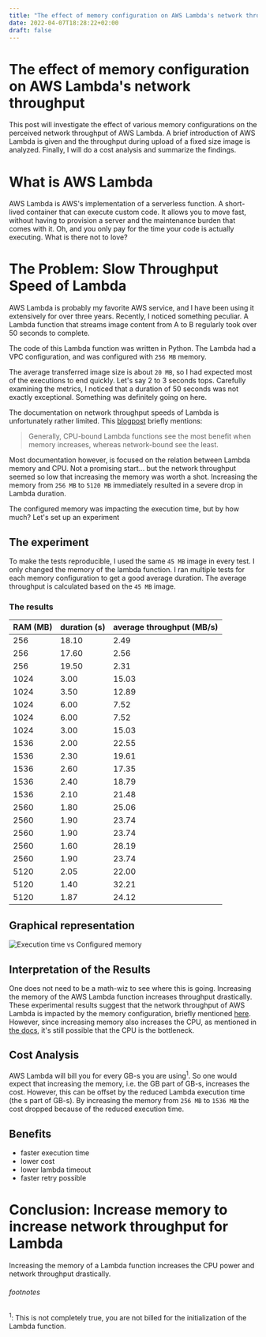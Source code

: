 ```yaml
---
title: "The effect of memory configuration on AWS Lambda's network throughput."
date: 2022-04-07T18:28:22+02:00
draft: false
---
```


# The effect of memory configuration on AWS Lambda's network throughput
This post will investigate the effect of various memory configurations on the perceived network throughput of AWS Lambda.
A brief introduction of AWS Lambda is given and the throughput during upload of a fixed size image is analyzed.
Finally, I will do a cost analysis and summarize the findings.
# What is AWS Lambda
AWS Lambda is AWS's implementation of a serverless function.
A short-lived container that can execute custom code.
It allows you to move fast, without having to provision a server and the maintenance burden that comes with it.
Oh, and you only pay for the time your code is actually executing.
What is there not to love?

# The Problem: Slow Throughput Speed of Lambda
AWS Lambda is probably my favorite AWS service, and I have been using it extensively for over three years.
Recently, I noticed something peculiar. 
A Lambda function that streams image content from A to B regularly took over 50 seconds to complete.

The code of this Lambda function was written in Python. The Lambda had a VPC configuration, and was configured with `256 MB` memory.

The average transferred image size is about `20 MB`, so I had expected most of the executions to end quickly. 
Let's say 2 to 3 seconds tops.
Carefully examining the metrics, I noticed that a duration of 50 seconds was not exactly exceptional. Something was definitely going on here.

The documentation on network throughput speeds of Lambda is unfortunately rather limited. This [blogpost](https://aws.amazon.com/blogs/compute/operating-lambda-performance-optimization-part-2/) briefly mentions:
> Generally, CPU-bound Lambda functions see the most benefit when memory increases, whereas network-bound see the least.

Most documentation however, is focused on the relation between Lambda memory and CPU.
Not a promising start... 
but the network throughput seemed so low that increasing the memory was worth a shot.
Increasing the memory from `256 MB` to `5120 MB` immediately resulted in a severe drop in Lambda duration. 


The configured memory was impacting the execution time, but by how much? Let's set up an experiment
## The experiment

To make the tests reproducible, I used the same `45 MB` image in every test. 
I only changed the memory of the lambda function. I ran multiple tests for each memory configuration to get a good average duration.
The average throughput is calculated based on the `45 MB` image.
### The results


| RAM (MB)	 | duration (s) | 	average throughput (MB/s) |
|-----------|--------------|----------------------------|
| 256	      | 18.10	       | 2.49                       |
| 256	      | 17.60	       | 2.56                       |
| 256	      | 19.50	       | 2.31                       |
| 1024	     | 3.00         | 15.03                      |
| 1024	     | 3.50         | 	12.89                     |
| 1024	     | 6.00         | 	7.52                      |
| 1024	     | 6.00         | 	7.52                      |
| 1024	     | 3.00         | 	15.03                     |
| 1536	     | 2.00         | 	22.55                     |
| 1536	     | 2.30         | 	19.61                     |
| 1536	     | 2.60         | 	17.35                     |
| 1536	     | 2.40         | 	18.79                     |
| 1536	     | 2.10         | 	21.48                     |
| 2560	     | 1.80         | 	25.06                     |
| 2560	     | 1.90         | 	23.74                     |
| 2560	     | 1.90         | 	23.74                     |
| 2560	     | 1.60         | 	28.19                     |
| 2560	     | 1.90         | 	23.74                     |
| 5120	     | 2.05         | 	22.00                     |
| 5120	     | 1.40         | 	32.21                     |
| 5120	     | 1.87         | 	24.12                     |

## Graphical representation
![Execution time vs Configured memory](/ExecutionTimeVSConfiguredMemory.png)
## Interpretation of the Results

One does not need to be a math-wiz to see where this is going. Increasing the memory of the AWS Lambda function increases throughput drastically.
These experimental results suggest that the network throughput of AWS Lambda is impacted by the memory configuration, briefly mentioned [here](https://docs.aws.amazon.com/lambda/latest/operatorguide/computing-power.html).
However, since increasing memory also increases the CPU, as mentioned in [the docs](https://docs.aws.amazon.com/lambda/latest/dg/configuration-function-common.html#configuration-memory-console), it's still possible that the CPU is the bottleneck.

## Cost Analysis
AWS Lambda will bill you for every GB-s you are using<sup>1</sup>. So one would expect that increasing the memory, i.e. the GB part of GB-s, increases the cost. However, this can be offset by the reduced Lambda execution time (the s part of GB-s).
By increasing the memory from `256 MB` to `1536 MB` the cost dropped because of the reduced execution time.

## Benefits
* faster execution time
* lower cost
* lower lambda timeout
* faster retry possible
# Conclusion: Increase memory to increase network throughput for Lambda
Increasing the memory of a Lambda function increases the CPU power and network throughput drastically.


###### footnotes
<sup>1</sup>: This is not completely true, you are not billed for the initialization of the Lambda function.